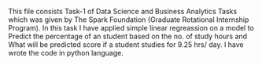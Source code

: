 This file consists Task-1 of Data Science and Business Analytics Tasks which was given by The Spark Foundation (Graduate Rotational Internship Program).
In this task I have applied simple linear regreassion on a model to Predict the percentage of an student based on the no. of study hours and What will be predicted 
score if a student studies for 9.25 hrs/ day. I have wrote the code in python language.
